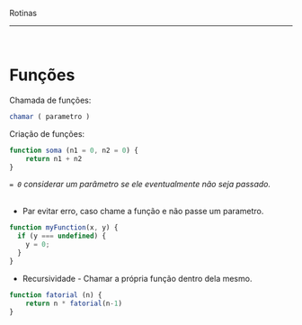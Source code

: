 Rotinas
***
<br/>
 
# Funções

Chamada de funções:   

```javascript
chamar ( parametro )
```

Criação de funções:   

```javascript
function soma (n1 = 0, n2 = 0) {
    return n1 + n2
}
```

_`= 0` considerar um parâmetro se ele eventualmente não seja passado._<br/><br/>

* Par evitar erro, caso chame a função e não passe um parametro.

```js
function myFunction(x, y) {
  if (y === undefined) {
    y = 0;
  }
}
```

* Recursividade - Chamar a própria função dentro dela mesmo.
```javascript
function fatorial (n) {
    return n * fatorial(n-1)
}
```

